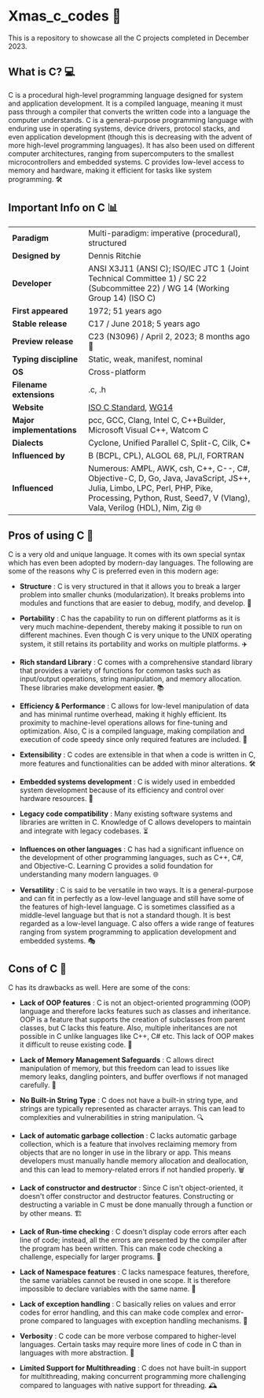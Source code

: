 # Xmas_c_codes 🚀

This is a repository to showcase all the C projects completed in December 2023.

## What is C? 💻

C is a procedural high-level programming language designed for system and application development. It is a compiled language, meaning it must pass through a compiler that converts the written code into a language the computer understands. C is a general-purpose programming language with enduring use in operating systems, device drivers, protocol stacks, and even application development (though this is decreasing with the advent of more high-level programming languages). It has also been used on different computer architectures, ranging from supercomputers to the smallest microcontrollers and embedded systems. C provides low-level access to memory and hardware, making it efficient for tasks like system programming. 🛠️


## Important Info on C 📊

|                   |                               |
| ----------------- | ----------------------------- |
| **Paradigm**      | Multi-paradigm: imperative (procedural), structured                             |
| **Designed by**   | Dennis Ritchie                                                              |
| **Developer**     | ANSI X3J11 (ANSI C); ISO/IEC JTC 1 (Joint Technical Committee 1) / SC 22 (Subcommittee 22) / WG 14 (Working Group 14) (ISO C) |
| **First appeared**| 1972; 51 years ago                                                      |
| **Stable release**| C17 / June 2018; 5 years ago                                               |
| **Preview release**| C23 (N3096) / April 2, 2023; 8 months ago 🌟|
| **Typing discipline**| Static, weak, manifest, nominal                                            |
| **OS**            | Cross-platform                                                             |
| **Filename extensions**| .c, .h                                                                     |
| **Website**       | [ISO C Standard](www.iso.org/standard/74528.html), [WG14](www.open-std.org/jtc1/sc22/wg14/) |
| **Major implementations**| pcc, GCC, Clang, Intel C, C++Builder, Microsoft Visual C++, Watcom C        |
| **Dialects**      | Cyclone, Unified Parallel C, Split-C, Cilk, C*                              |
| **Influenced by** | B (BCPL, CPL), ALGOL 68, PL/I, FORTRAN                                   |
| **Influenced**    | Numerous: AMPL, AWK, csh, C++, C--, C#, Objective-C, D, Go, Java, JavaScript, JS++, Julia, Limbo, LPC, Perl, PHP, Pike, Processing, Python, Rust, Seed7, V (Vlang), Vala, Verilog (HDL), Nim, Zig 🌐|

 ## Pros of using C 🌟

C is a very old and unique language. It comes with its own special syntax which has even been adopted by modern-day languages. The following are some of the reasons why C is preferred even in this modern age:

- **Structure** : C is very structured in that it allows you to break a larger problem into smaller chunks (modularization). It breaks problems into modules and functions that are easier to debug, modify, and develop. 🧩

- **Portability** : C has the capability to run on different platforms as it is very much machine-dependent, thereby making it possible to run on different machines. Even though C is very unique to the UNIX operating system, it still retains its portability and works on multiple platforms. ✈️

- **Rich standard Library** : C comes with a comprehensive standard library that provides a variety of functions for common tasks such as input/output operations, string manipulation, and memory allocation. These libraries make development easier. 📚

- **Efficiency & Performance** : C allows for low-level manipulation of data and has minimal runtime overhead, making it highly efficient. Its proximity to machine-level operations allows for fine-tuning and optimization. Also, C is a compiled language, making compilation and execution of code speedy since only required features are included. 🚀

- **Extensibility** : C codes are extensible in that when a code is written in C, more features and functionalities can be added with minor alterations. 🛠️

- **Embedded systems development** : C is widely used in embedded system development because of its efficiency and control over hardware resources. 💾

- **Legacy code compatibility** : Many existing software systems and libraries are written in C. Knowledge of C allows developers to maintain and integrate with legacy codebases. ⏳

- **Influences on other languages** : C has had a significant influence on the development of other programming languages, such as C++, C#, and Objective-C. Learning C provides a solid foundation for understanding many modern languages. 🌐

- **Versatility** : C is said to be versatile in two ways. It is a general-purpose and can fit in perfectly as a low-level language and still have some of the features of high-level language. C is sometimes classified as a middle-level language but that is not a standard though. It is best regarded as a low-level language. C also offers a wide range of features ranging from system programming to application development and embedded systems. 🎭

## Cons of C 🚫

C has its drawbacks as well. Here are some of the cons:

- **Lack of OOP features** : C is not an object-oriented programming (OOP) language and therefore lacks features such as classes and inheritance. OOP is a feature that supports the creation of subclasses from parent classes, but C lacks this feature. Also, multiple inheritances are not possible in C unlike languages like C++, C# etc. This lack of OOP makes it difficult to reuse existing code. 🧱

- **Lack of Memory Management Safeguards** : C allows direct manipulation of memory, but this freedom can lead to issues like memory leaks, dangling pointers, and buffer overflows if not managed carefully. 🧠

- **No Built-in String Type** : C does not have a built-in string type, and strings are typically represented as character arrays. This can lead to complexities and vulnerabilities in string manipulation. 🔍

- **Lack of automatic garbage collection** : C lacks automatic garbage collection, which is a feature that involves reclaiming memory from objects that are no longer in use in the library or app. This means developers must manually handle memory allocation and deallocation, and this can lead to memory-related errors if not handled properly. 🗑️

- **Lack of constructor and destructor** : Since C isn't object-oriented, it doesn't offer constructor and destructor features. Constructing or destructing a variable in C must be done manually through a function or by other means. 🏗️

- **Lack of Run-time checking** : C doesn't display code errors after each line of code; instead, all the errors are presented by the compiler after the program has been written. This can make code checking a challenge, especially for larger programs. 🚨

- **Lack of Namespace features** : C lacks namespace features, therefore, the same variables cannot be reused in one scope. It is therefore impossible to declare variables with the same name. 🚷

- **Lack of exception handling** : C basically relies on values and error codes for error handling, and this can make code complex and error-prone compared to languages with exception handling mechanisms. 🚫

- **Verbosity** : C code can be more verbose compared to higher-level languages. Certain tasks may require more lines of code in C than in languages with more abstraction. 📜

- **Limited Support for Multithreading** : C does not have built-in support for multithreading, making concurrent programming more challenging compared to languages with native support for threading. 🕰️
